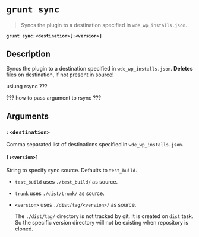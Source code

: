 # `grunt sync`

> Syncs the plugin to a destination specified in `wde_wp_installs.json`.

**`grunt sync:<destination>[:<version>]`**

## Description

Syncs the plugin to a destination specified in `wde_wp_installs.json`.
**Deletes** files on destination, if not present in source!

usiung rsync ???

??? how to pass argument to rsync ???

## Arguments

### `:<destination>`

Comma separated list of destinations specified in `wde_wp_installs.json`.

#### `[:<version>]`

String to specify sync source. Defaults to `test_build`.

- `test_build` uses `./test_build/` as source.
- `trunk` uses `./dist/trunk/` as source.
- `<version>` uses `./dist/tag/<version>/` as source.
  
  The `./dist/tag/` directory is not tracked by git. It is created on `dist` task. So the specific version directory will not be existing when repository is cloned. 
